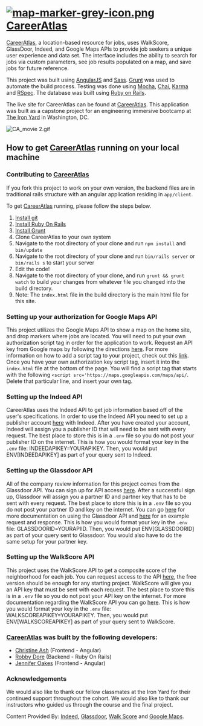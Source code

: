 # [![map-marker-grey-icon.png](https://s15.postimg.org/p2cn1j797/map-marker-grey-icon.png)](https://postimg.org/image/zcf20rx4n/) [CareerAtlas](https://careeratlas.herokuapp.com/)

[CareerAtlas](https://careeratlas.herokuapp.com/), a location-based resource for jobs, uses WalkScore, GlassDoor, Indeed, and Google Maps APIs to provide job seekers a unique user experience and data set. The interface includes the ability to search for jobs via custom parameters, see job results populated on a map, and save jobs for future reference.

This project was built using [AngularJS](https://angularjs.org/) and [Sass](http://sass-lang.com/). [Grunt](http://gruntjs.com/) was used to automate the build process. Testing was done using [Mocha](https://mochajs.org/), [Chai](http://chaijs.com/), [Karma](https://karma-runner.github.io/0.13/index.html) and [RSpec](https://github.com/rspec/rspec). The database was built using [Ruby on Rails](http://rubyonrails.org/).

The live site for CareerAtlas can be found at [CareerAtlas](https://careeratlas.herokuapp.com/). This application was built as a capstone project for an engineering immersive bootcamp at [The Iron Yard](https://www.theironyard.com/) in Washington, DC.

![CA_movie 2.gif](https://s3.postimg.org/7wua0l3z7/CA_movie_2.gif)

## How to get [CareerAtlas](https://careeratlas.herokuapp.com/) running on your local machine ##

### Contributing to [CareerAtlas](https://careeratlas.herokuapp.com/) ###
If you fork this project to work on your own version, the backend files are in traditional rails structure with an angular application residing in `app/client`.

To get [CareerAtlas](https://careeratlas.herokuapp.com/) running, please follow the steps below.<br>
1. [Install git](http://git-scm.com)
2. [Install Ruby On Rails](http://rubyonrails.org/)
3. [Install Grunt](http://gruntjs.com)
4. Clone CareerAtlas to your own system
5. Navigate to the root directory of your clone and run `npm install` and `bin/update`
6. Navigate to the root directory of your clone and run `bin/rails server` or `bin/rails s` to start your server
7. Edit the code!
8. Navigate to the root directory of your clone, and run `grunt && grunt watch` to build your changes from whatever file you changed into the build directory.
9. Note: The `index.html` file in the build directory is the main html file for this site.

### Setting up your authorization for Google Maps API ###
This project utilizes the Google Maps API to show a map on the home site, and drop markers where jobs are located. You will need to put your own authorization script tag in order for the application to work. Request an API key from Google maps by following the directions [here](https://support.google.com/googleapi/answer/6158862). For more information on how to add a script tag to your project, check out this [link](https://developers.google.com/maps/documentation/javascript/adding-a-google-map). Once you have your own authorization key script tag, insert it into the `index.html` file at the bottom of the page. You will find a script tag that starts with the following `<script src='https://maps.googleapis.com/maps/api/`. Delete that particular line, and insert your own tag.

### Setting up the Indeed API ###
CareerAtlas uses the Indeed API to get job information based off of the user's specifications. In order to use the Indeed API you need to set up a publisher account [here](https://www.indeed.com/publisher) with Indeed. After you have created your account, Indeed will assign you a publisher ID that will need to be sent with every request. The best place to store this is in a `.env` file so you do not post your publisher ID on the internet.
This is how you would format your key in the `.env` file: INDEEDAPIKEY=YOURAPIKEY. Then, you would put ENV[INDEEDAPIKEY] as part of your query sent to Indeed.

### Setting up the Glassdoor API ###
All of the company review information for this project comes from the Glassdoor API. You can sign up for API access [here](https://www.glassdoor.com/developer/register_input.htm). After a successful sign up, Glassdoor will assign you a partner ID and partner key that has to be sent with every request. The best place to store this is in a `.env` file so you do not post your partner ID and key on the internet. You can go [here](https://www.glassdoor.com/developer/index.htm) for more documentation on using the Glassdoor API and [here](https://www.glassdoor.com/developer/companiesApiActions.htm) for an example request and response.
This is how you would format your key in the `.env` file: GLASSDOORID=YOURAPIID. Then, you would put ENV[GLASSDOORID] as part of your query sent to Glassdoor. You would also have to do the same setup for your partner key.


### Setting up the WalkScore API ###
This project uses the WalkScore API to get a composite score of the neighborhood for each job. You can request access to the API [here](https://www.walkscore.com/professional/api-sign-up.php), the free version should be enough for any starting project. WalkScore will give you an API key that must be sent with each request. The best place to store this is in a `.env` file so you do not post your API key on the internet. For more documentation regarding the WalkScore API you can go [here](https://www.walkscore.com/professional/api.php).
This is how you would format your key in the `.env` file: WALKSCOREAPIKEY=YOURAPIKEY. Then, you would put ENV[WALKSCOREAPIKEY] as part of your query sent to WalkScore.


### [CareerAtlas](https://careeratlas.herokuapp.com/) was built by the following developers:

* [Christine Ash](https://www.linkedin.com/in/christine-ash-5a21743b/) (Frontend - Angular)
* [Robby Dore](https://www.linkedin.com/in/robby-dore-61b88910b/) (Backend - Ruby On Rails)
* [Jennifer Oakes](https://www.linkedin.com/in/jennifernicoleoakes/) (Frontend - Angular)

### Acknowledgements ###

We would also like to thank our fellow classmates at the Iron Yard for their continued support throughout the cohort. We would also like to thank our instructors who guided us through the course and the final project.

Content Provided By: [Indeed](https://www.indeed.com), [Glassdoor](http://www.glassdoor.com), [Walk Score](https://www.walkscore.com/) and [Google Maps](http://www.googlemaps.com).
